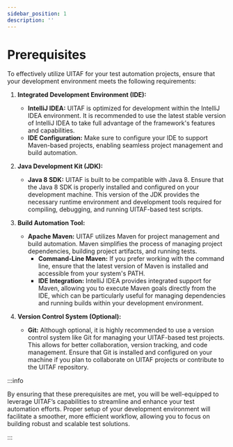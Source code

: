 ```yaml
---
sidebar_position: 1
description: ''
---
```



# Prerequisites

To effectively utilize UITAF for your test automation projects, ensure that your development environment meets the following requirements:

1. **Integrated Development Environment (IDE):**

    - **IntelliJ IDEA:** UITAF is optimized for development within the IntelliJ IDEA environment. It is recommended to use the latest stable version of IntelliJ IDEA to take full advantage of the framework's features and capabilities.
    - **IDE Configuration:** Make sure to configure your IDE to support Maven-based projects, enabling seamless project management and build automation.

2. **Java Development Kit (JDK):**

    - **Java 8 SDK:** UITAF is built to be compatible with Java 8. Ensure that the Java 8 SDK is properly installed and configured on your development machine. This version of the JDK provides the necessary runtime environment and development tools required for compiling, debugging, and running UITAF-based test scripts.

3. **Build Automation Tool:**

    - **Apache Maven:** UITAF utilizes Maven for project management and build automation. Maven simplifies the process of managing project dependencies, building project artifacts, and running tests.
        - **Command-Line Maven:** If you prefer working with the command line, ensure that the latest version of Maven is installed and accessible from your system's PATH.
        - **IDE Integration:** IntelliJ IDEA provides integrated support for Maven, allowing you to execute Maven goals directly from the IDE, which can be particularly useful for managing dependencies and running builds within your development environment.

4. **Version Control System (Optional):**

    - **Git:** Although optional, it is highly recommended to use a version control system like Git for managing your UITAF-based test projects. This allows for better collaboration, version tracking, and code management. Ensure that Git is installed and configured on your machine if you plan to collaborate on UITAF projects or contribute to the UITAF repository.

:::info

By ensuring that these prerequisites are met, you will be well-equipped to leverage UITAF’s capabilities to streamline and enhance your test automation efforts. Proper setup of your development environment will facilitate a smoother, more efficient workflow, allowing you to focus on building robust and scalable test solutions.

:::
